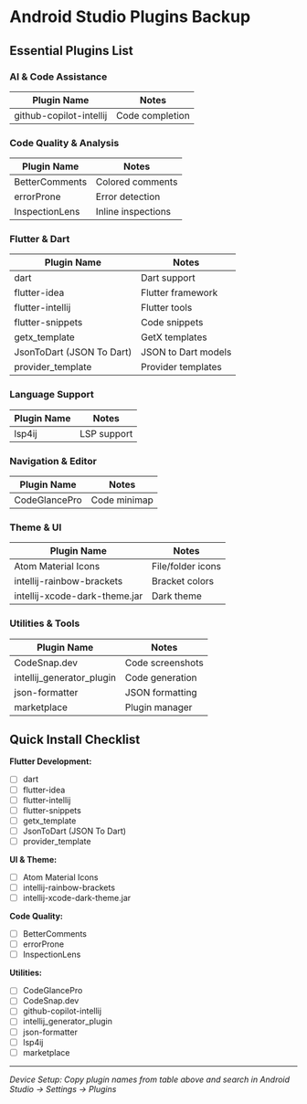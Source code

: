 # Android Studio Plugins Backup

## Essential Plugins List

### AI & Code Assistance

| Plugin Name             | Notes           |
| ----------------------- | --------------- |
| github-copilot-intellij | Code completion |

### Code Quality & Analysis

| Plugin Name    | Notes              |
| -------------- | ------------------ |
| BetterComments | Colored comments   |
| errorProne     | Error detection    |
| InspectionLens | Inline inspections |

### Flutter & Dart

| Plugin Name               | Notes               |
| ------------------------- | ------------------- |
| dart                      | Dart support        |
| flutter-idea              | Flutter framework   |
| flutter-intellij          | Flutter tools       |
| flutter-snippets          | Code snippets       |
| getx_template             | GetX templates      |
| JsonToDart (JSON To Dart) | JSON to Dart models |
| provider_template         | Provider templates  |

### Language Support

| Plugin Name | Notes       |
| ----------- | ----------- |
| lsp4ij      | LSP support |

### Navigation & Editor

| Plugin Name   | Notes        |
| ------------- | ------------ |
| CodeGlancePro | Code minimap |

### Theme & UI

| Plugin Name                   | Notes             |
| ----------------------------- | ----------------- |
| Atom Material Icons           | File/folder icons |
| intellij-rainbow-brackets     | Bracket colors    |
| intellij-xcode-dark-theme.jar | Dark theme        |

### Utilities & Tools

| Plugin Name               | Notes            |
| ------------------------- | ---------------- |
| CodeSnap.dev              | Code screenshots |
| intellij_generator_plugin | Code generation  |
| json-formatter            | JSON formatting  |
| marketplace               | Plugin manager   |

## Quick Install Checklist

**Flutter Development:**

- [ ] dart
- [ ] flutter-idea
- [ ] flutter-intellij
- [ ] flutter-snippets
- [ ] getx_template
- [ ] JsonToDart (JSON To Dart)
- [ ] provider_template

**UI & Theme:**

- [ ] Atom Material Icons
- [ ] intellij-rainbow-brackets
- [ ] intellij-xcode-dark-theme.jar

**Code Quality:**

- [ ] BetterComments
- [ ] errorProne
- [ ] InspectionLens

**Utilities:**

- [ ] CodeGlancePro
- [ ] CodeSnap.dev
- [ ] github-copilot-intellij
- [ ] intellij_generator_plugin
- [ ] json-formatter
- [ ] lsp4ij
- [ ] marketplace

---

_Device Setup: Copy plugin names from table above and search in Android Studio → Settings → Plugins_
